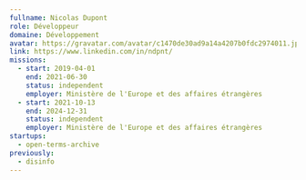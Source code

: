 ```yaml
---
fullname: Nicolas Dupont
role: Développeur
domaine: Développement
avatar: https://gravatar.com/avatar/c1470de30ad9a14a4207b0fdc2974011.jpg?s=512
link: https://www.linkedin.com/in/ndpnt/
missions:
  - start: 2019-04-01
    end: 2021-06-30
    status: independent
    employer: Ministère de l'Europe et des affaires étrangères
  - start: 2021-10-13
    end: 2024-12-31
    status: independent
    employer: Ministère de l'Europe et des affaires étrangères
startups:
  - open-terms-archive
previously:
  - disinfo
---
```

